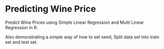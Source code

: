 # Predicting Wine Price
Predict Wine Prices using Simple Linear Regression and Multi Linear Regression in R.

Also demonstrating a simple way of how to set seed, Split data set into train set and test set.
